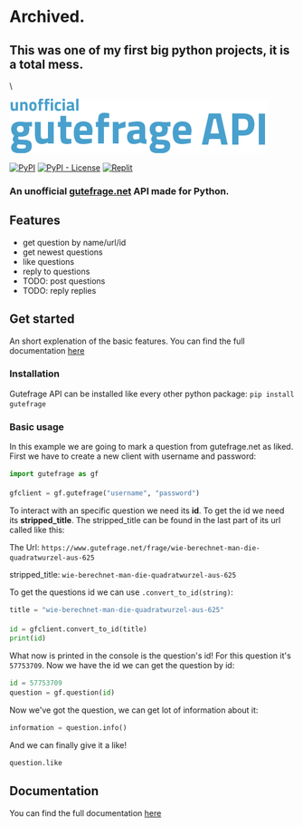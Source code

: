 # Archived.
## This was one of my first big python projects, it is a total mess.
\

![Logo](https://raw.githubusercontent.com/DAMcraft/gutefrage/main/gf-api-logo-new.png)

[![PyPI](https://img.shields.io/pypi/v/gutefrage?color=g&logo=python&logoColor=white)](https://pypi.org/project/gutefrage/)
[![PyPI - License](https://img.shields.io/pypi/l/gutefrage)]()
[![Replit](https://img.shields.io/badge/replit.com-project-blue)](https://replit.com/@DAMcraft/Gutefrage-bot)
### An unofficial [gutefrage.net](https://gutefrage.net) API made for Python.
## Features
* get question by name/url/id
* get newest questions 
* like questions 
* reply to questions 
* TODO: post questions 
* TODO: reply replies
## Get started
An short explenation of the basic features. You can find the full documentation [here](https://github.com/DAMcraft/gutefrage/wiki#documentation)
### Installation
Gutefrage API can be installed like every other python package: `pip install gutefrage`
### Basic usage
In this example we are going to mark a question from gutefrage.net as liked.
First we have to create a new client with username and password:
```python 
import gutefrage as gf

gfclient = gf.gutefrage("username", "password")
```
To interact with an specific question we need its **id**. To get the id we need its **stripped_title**. The stripped_title can be found in the last part of its url called like this:

The Url: `https://www.gutefrage.net/frage/wie-berechnet-man-die-quadratwurzel-aus-625`

stripped_title: `wie-berechnet-man-die-quadratwurzel-aus-625`

To get the questions id we can use `.convert_to_id(string)`:
```python 
title = "wie-berechnet-man-die-quadratwurzel-aus-625"

id = gfclient.convert_to_id(title)
print(id)
```
What now is printed in the console is the question's id! For this question it's `57753709`.
Now we have the id we can get the question by id:
```python 
id = 57753709 
question = gf.question(id)
```
Now we've got the question, we can get lot of information about it:
```python 
information = question.info()
```
And we can finally give it a like!
```python 
question.like
```
## Documentation
You can find the full documentation [here](https://github.com/DAMcraft/gutefrage/wiki#documentation)
